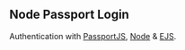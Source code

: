 ## Node Passport Login

Authentication with [PassportJS](https://www.passportjs.org/), [Node](https://nodejs.org/en/) & [EJS](https://ejs.co/).
